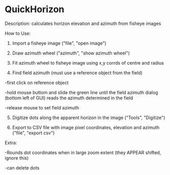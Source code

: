 # QuickHorizon

Description: calculates horizon elevation and azimuth from fisheye images

How to Use:

1) Import a fisheye image ("file", "open image") 

2) Draw azimuth wheel ("azimuth", "show azimuth wheel")

3) Fit azimuth wheel to fisheye image using x,y corrds of centre and radius 

4) Find field azimuth (must use a reference object from the field)

-first click on reference object

-hold mouse buttom and slide the green line until the field azimuth dialog (bottom left of GUI) reads the azimuth determined in the field

-release mouse to set field azimuth

5) Digitize dots along the apparent horizon in the image ("Tools", "Digitize")

6) Export to CSV file with image pixel coordinates, elevation and azimuth ("file", "export csv")


Extra:

-Rounds dot coordinates when in large zoom extent (they APPEAR shifted, ignore this)

-can delete dots 
